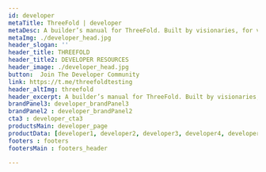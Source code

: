 ```yaml
---
id: developer
metaTitle: ThreeFold | developer
metaDesc: A builder’s manual for ThreeFold. Built by visionaries, for visionaries.
metaImg: ./developer_head.jpg
header_slogan: '' 
header_title: THREEFOLD
header_title2: DEVELOPER RESOURCES
header_image: ./developer_head.jpg
button:  Join The Developer Community
link: https://t.me/threefoldtesting
header_altImg: threefold
header_excerpt: A builder’s manual for ThreeFold. Built by visionaries, for visionaries.
brandPanel3: developer_brandPanel3
brandPanel2 : developer_brandPanel2
cta3 : developer_cta3
productsMain: developer_page
productData: [developer1, developer2, developer3, developer4, developer5, developer6]
footers : footers
footersMain : footers_header

---
```

